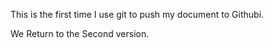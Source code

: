 This is the first time I use git to push my document to Githubi. 

We Return to the Second version. 
